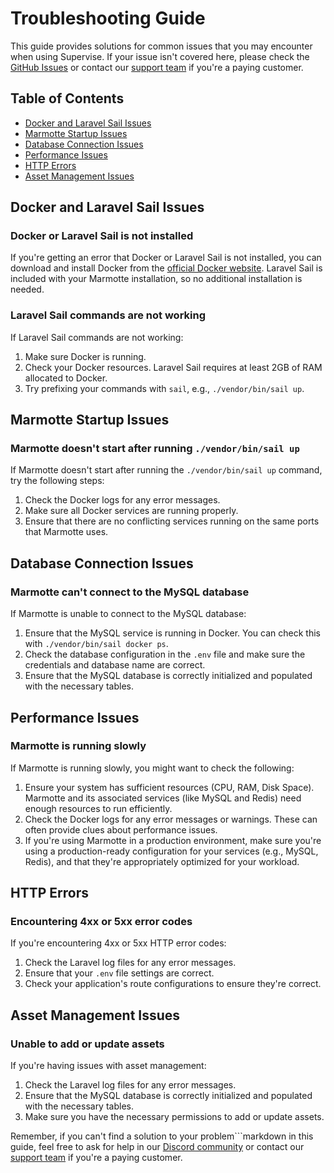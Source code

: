 # Troubleshooting Guide

This guide provides solutions for common issues that you may encounter when using Supervise. If your issue isn't covered here, please check the [GitHub Issues](https://github.com/your-repo/supervise/issues) or contact our [support team](mailto:hello@marmotte.io) if you're a paying customer.

## Table of Contents

- [Docker and Laravel Sail Issues](#docker-and-laravel-sail-issues)
- [Marmotte Startup Issues](#cube-startup-issues)
- [Database Connection Issues](#database-connection-issues)
- [Performance Issues](#performance-issues)
- [HTTP Errors](#http-errors)
- [Asset Management Issues](#asset-management-issues)

## Docker and Laravel Sail Issues

### Docker or Laravel Sail is not installed

If you're getting an error that Docker or Laravel Sail is not installed, you can download and install Docker from the [official Docker website](https://www.docker.com/products/docker-desktop). Laravel Sail is included with your Marmotte installation, so no additional installation is needed.

### Laravel Sail commands are not working

If Laravel Sail commands are not working:

1. Make sure Docker is running.
2. Check your Docker resources. Laravel Sail requires at least 2GB of RAM allocated to Docker.
3. Try prefixing your commands with `sail`, e.g., `./vendor/bin/sail up`.

## Marmotte Startup Issues

### Marmotte doesn't start after running `./vendor/bin/sail up`

If Marmotte doesn't start after running the `./vendor/bin/sail up` command, try the following steps:

1. Check the Docker logs for any error messages.
2. Make sure all Docker services are running properly.
3. Ensure that there are no conflicting services running on the same ports that Marmotte uses.

## Database Connection Issues

### Marmotte can't connect to the MySQL database

If Marmotte is unable to connect to the MySQL database:

1. Ensure that the MySQL service is running in Docker. You can check this with `./vendor/bin/sail docker ps`.
2. Check the database configuration in the `.env` file and make sure the credentials and database name are correct.
3. Ensure that the MySQL database is correctly initialized and populated with the necessary tables.

## Performance Issues

### Marmotte is running slowly

If Marmotte is running slowly, you might want to check the following:

1. Ensure your system has sufficient resources (CPU, RAM, Disk Space). Marmotte and its associated services (like MySQL and Redis) need enough resources to run efficiently.
2. Check the Docker logs for any error messages or warnings. These can often provide clues about performance issues.
3. If you're using Marmotte in a production environment, make sure you're using a production-ready configuration for your services (e.g., MySQL, Redis), and that they're appropriately optimized for your workload.

## HTTP Errors

### Encountering 4xx or 5xx error codes

If you're encountering 4xx or 5xx HTTP error codes:

1. Check the Laravel log files for any error messages.
2. Ensure that your `.env` file settings are correct.
3. Check your application's route configurations to ensure they're correct.

## Asset Management Issues

### Unable to add or update assets

If you're having issues with asset management:

1. Check the Laravel log files for any error messages.
2. Ensure that the MySQL database is correctly initialized and populated with the necessary tables.
3. Make sure you have the necessary permissions to add or update assets.

Remember, if you can't find a solution to your problem```markdown
in this guide, feel free to ask for help in our [Discord community](https://discord.gg/your-discord-invite) or contact our [support team](mailto:hello@marmotte.io) if you're a paying customer.
